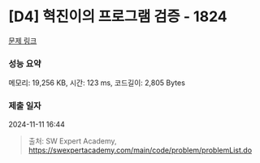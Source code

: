 # [D4] 혁진이의 프로그램 검증 - 1824 

[문제 링크](https://swexpertacademy.com/main/code/problem/problemDetail.do?contestProbId=AV4yLUiKDUoDFAUx) 

### 성능 요약

메모리: 19,256 KB, 시간: 123 ms, 코드길이: 2,805 Bytes

### 제출 일자

2024-11-11 16:44



> 출처: SW Expert Academy, https://swexpertacademy.com/main/code/problem/problemList.do